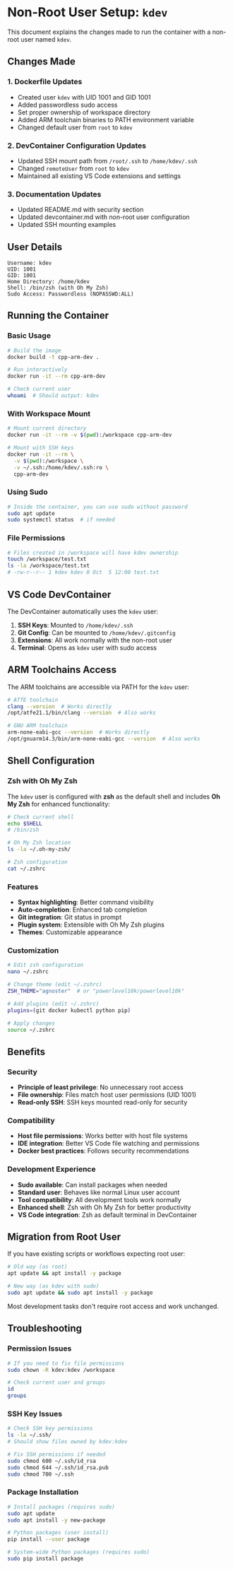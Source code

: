 # Non-Root User Setup: `kdev`

This document explains the changes made to run the container with a non-root user named `kdev`.

## Changes Made

### 1. Dockerfile Updates

- Created user `kdev` with UID 1001 and GID 1001
- Added passwordless sudo access
- Set proper ownership of workspace directory
- Added ARM toolchain binaries to PATH environment variable
- Changed default user from `root` to `kdev`

### 2. DevContainer Configuration Updates

- Updated SSH mount path from `/root/.ssh` to `/home/kdev/.ssh`
- Changed `remoteUser` from `root` to `kdev`
- Maintained all existing VS Code extensions and settings

### 3. Documentation Updates

- Updated README.md with security section
- Updated devcontainer.md with non-root user configuration
- Updated SSH mounting examples

## User Details

```
Username: kdev
UID: 1001
GID: 1001
Home Directory: /home/kdev
Shell: /bin/zsh (with Oh My Zsh)
Sudo Access: Passwordless (NOPASSWD:ALL)
```

## Running the Container

### Basic Usage
```bash
# Build the image
docker build -t cpp-arm-dev .

# Run interactively
docker run -it --rm cpp-arm-dev

# Check current user
whoami  # Should output: kdev
```

### With Workspace Mount
```bash
# Mount current directory
docker run -it --rm -v $(pwd):/workspace cpp-arm-dev

# Mount with SSH keys
docker run -it --rm \
  -v $(pwd):/workspace \
  -v ~/.ssh:/home/kdev/.ssh:ro \
  cpp-arm-dev
```

### Using Sudo
```bash
# Inside the container, you can use sudo without password
sudo apt update
sudo systemctl status  # if needed
```

### File Permissions
```bash
# Files created in /workspace will have kdev ownership
touch /workspace/test.txt
ls -la /workspace/test.txt
# -rw-r--r-- 1 kdev kdev 0 Oct  5 12:00 test.txt
```

## VS Code DevContainer

The DevContainer automatically uses the `kdev` user:

1. **SSH Keys**: Mounted to `/home/kdev/.ssh`
2. **Git Config**: Can be mounted to `/home/kdev/.gitconfig`
3. **Extensions**: All work normally with the non-root user
4. **Terminal**: Opens as `kdev` user with sudo access

## ARM Toolchains Access

The ARM toolchains are accessible via PATH for the `kdev` user:

```bash
# ATfE toolchain
clang --version  # Works directly
/opt/atfe21.1/bin/clang --version  # Also works

# GNU ARM toolchain  
arm-none-eabi-gcc --version  # Works directly
/opt/gnuarm14.3/bin/arm-none-eabi-gcc --version  # Also works
```

## Shell Configuration

### Zsh with Oh My Zsh
The `kdev` user is configured with **zsh** as the default shell and includes **Oh My Zsh** for enhanced functionality:

```bash
# Check current shell
echo $SHELL
# /bin/zsh

# Oh My Zsh location
ls -la ~/.oh-my-zsh/

# Zsh configuration
cat ~/.zshrc
```

### Features
- **Syntax highlighting**: Better command visibility
- **Auto-completion**: Enhanced tab completion
- **Git integration**: Git status in prompt
- **Plugin system**: Extensible with Oh My Zsh plugins
- **Themes**: Customizable appearance

### Customization
```bash
# Edit zsh configuration
nano ~/.zshrc

# Change theme (edit ~/.zshrc)
ZSH_THEME="agnoster"  # or "powerlevel10k/powerlevel10k"

# Add plugins (edit ~/.zshrc)
plugins=(git docker kubectl python pip)

# Apply changes
source ~/.zshrc
```

## Benefits

### Security
- **Principle of least privilege**: No unnecessary root access
- **File ownership**: Files match host user permissions (UID 1001)
- **Read-only SSH**: SSH keys mounted read-only for security

### Compatibility  
- **Host file permissions**: Works better with host file systems
- **IDE integration**: Better VS Code file watching and permissions
- **Docker best practices**: Follows security recommendations

### Development Experience
- **Sudo available**: Can install packages when needed
- **Standard user**: Behaves like normal Linux user account
- **Tool compatibility**: All development tools work normally
- **Enhanced shell**: Zsh with Oh My Zsh for better productivity
- **VS Code integration**: Zsh as default terminal in DevContainer

## Migration from Root User

If you have existing scripts or workflows expecting root user:

```bash
# Old way (as root)
apt update && apt install -y package

# New way (as kdev with sudo)
sudo apt update && sudo apt install -y package
```

Most development tasks don't require root access and work unchanged.

## Troubleshooting

### Permission Issues
```bash
# If you need to fix file permissions
sudo chown -R kdev:kdev /workspace

# Check current user and groups
id
groups
```

### SSH Key Issues
```bash
# Check SSH key permissions
ls -la ~/.ssh/
# Should show files owned by kdev:kdev

# Fix SSH permissions if needed
sudo chmod 600 ~/.ssh/id_rsa
sudo chmod 644 ~/.ssh/id_rsa.pub
sudo chmod 700 ~/.ssh
```

### Package Installation
```bash
# Install packages (requires sudo)
sudo apt update
sudo apt install -y new-package

# Python packages (user install)
pip install --user package

# System-wide Python packages (requires sudo)
sudo pip install package
```